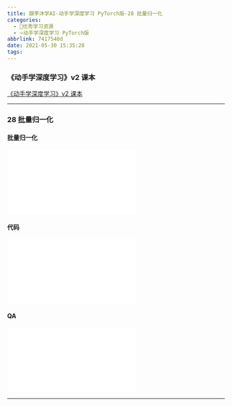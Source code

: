 ```yaml
---
title: 跟李沐学AI-动手学深度学习 PyTorch版-28 批量归一化
categories:
  - 🌙优秀学习资源
  - ⭐动手学深度学习 PyTorch版
abbrlink: 7417540d
date: 2021-05-30 15:35:28
tags:
---
```


### 《动手学深度学习》v2 课本

[《动手学深度学习》v2 课本](http://zh.d2l.ai/)

***

### 28 批量归一化

#### 批量归一化

<iframe src="//player.bilibili.com/player.html?aid=973300661&bvid=BV1X44y1r77r&cid=346236353&page=1" scrolling="no" border="0" frameborder="no" framespacing="0" allowfullscreen="true"> </iframe>

<!--more-->

#### 代码

<iframe src="//player.bilibili.com/player.html?aid=973300661&bvid=BV1X44y1r77r&cid=346242830&page=2" scrolling="no" border="0" frameborder="no" framespacing="0" allowfullscreen="true"> </iframe>

#### QA

<iframe src="//player.bilibili.com/player.html?aid=973300661&bvid=BV1X44y1r77r&cid=346245495&page=3" scrolling="no" border="0" frameborder="no" framespacing="0" allowfullscreen="true"> </iframe>

***
